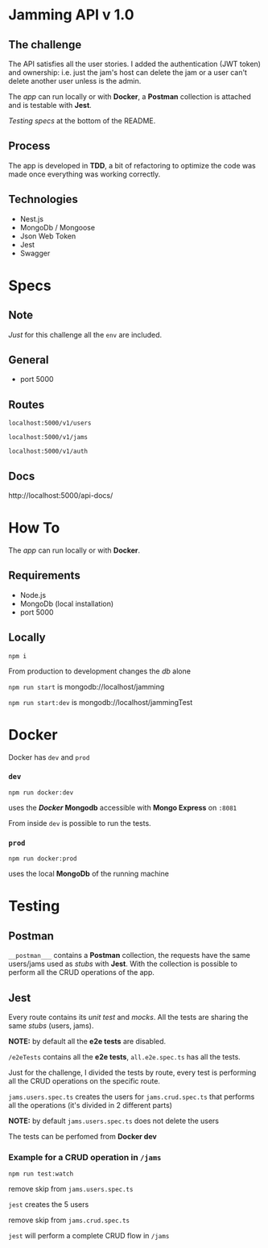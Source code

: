 # Jamming API v 1.0

## The challenge

The API satisfies all the user stories. I added the authentication (JWT token) and ownership: i.e. just the jam's host can delete the jam or a user can't delete another user unless is the admin.

The _app_ can run locally or with **Docker**, a **Postman** collection is attached and is testable with **Jest**.

_Testing specs_ at the bottom of the README.

## Process

The app is developed in **TDD**, a bit of refactoring to optimize the code was made once everything was working correctly.

## Technologies

- Nest.js
- MongoDb / Mongoose
- Json Web Token
- Jest
- Swagger

# Specs

## Note

_Just_ for this challenge all the `env` are included.

## General

- port 5000

## Routes

`localhost:5000/v1/users`

`localhost:5000/v1/jams`

`localhost:5000/v1/auth`

## Docs

http://localhost:5000/api-docs/

# How To

The _app_ can run locally or with **Docker**.

## Requirements

- Node.js
- MongoDb (local installation)
- port 5000

## Locally

`npm i`

From production to development changes the _db_ alone

`npm run start` is mongodb://localhost/jamming

`npm run start:dev` is mongodb://localhost/jammingTest

# Docker

Docker has `dev` and `prod`

### `dev`

`npm run docker:dev`

uses the **_Docker_ Mongodb** accessible with **Mongo Express** on `:8081`

From inside `dev` is possible to run the tests.

### `prod`

`npm run docker:prod`

uses the local **MongoDb** of the running machine

# Testing

## Postman

`__postman___` contains a **Postman** collection, the requests have the same users/jams used as _stubs_ with **Jest**.
With the collection is possible to perform all the CRUD operations of the app.

## Jest

Every route contains its _unit test_ and _mocks_. All the tests are sharing the same _stubs_ (users, jams).

**NOTE:** by default all the **e2e tests** are disabled.

`/e2eTests` contains all the **e2e tests**, `all.e2e.spec.ts` has all the tests.

Just for the challenge, I divided the tests by route, every test is performing all the CRUD operations on the specific route.

`jams.users.spec.ts` creates the users for `jams.crud.spec.ts` that performs all the operations (it's divided in 2 different parts)

**NOTE:** by default `jams.users.spec.ts` does not delete the users

The tests can be perfomed from **Docker dev**

### Example for a CRUD operation in `/jams`

`npm run test:watch`

remove skip from `jams.users.spec.ts`

`jest` creates the 5 users

remove skip from `jams.crud.spec.ts`

`jest` will perform a complete CRUD flow in `/jams`
